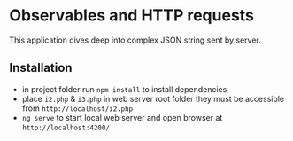 # Observables and HTTP requests

This application dives deep into complex JSON string sent by server.

## Installation

* in project folder run `npm install` to install dependencies
* place `i2.php` & `i3.php` in web server root folder they must be accessible from `http://localhost/i2.php`
* `ng serve` to start local web server and open browser at `http://localhost:4200/`